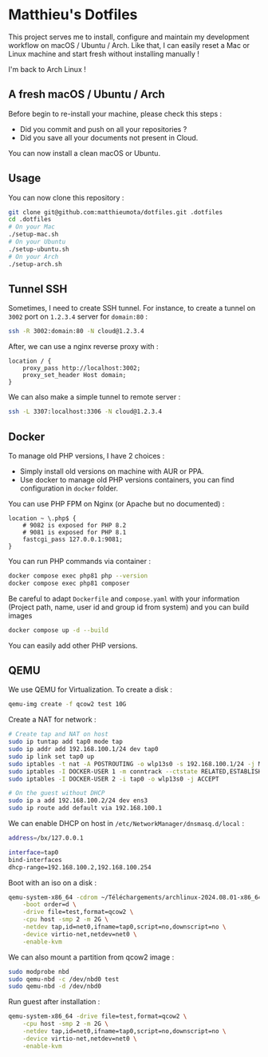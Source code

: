# Matthieu's Dotfiles

This project serves me to install, configure and maintain my development workflow on macOS / Ubuntu / Arch. Like that, I can easily reset a Mac or Linux machine and start fresh without installing manually !

I'm back to Arch Linux !

## A fresh macOS / Ubuntu / Arch

Before begin to re-install your machine, please check this steps :

- Did you commit and push on all your repositories ?
- Did you save all your documents not present in Cloud.

You can now install a clean macOS or Ubuntu.

## Usage

You can now clone this repository :

```bash
git clone git@github.com:matthieumota/dotfiles.git .dotfiles
cd .dotfiles
# On your Mac
./setup-mac.sh
# On your Ubuntu
./setup-ubuntu.sh
# On your Arch
./setup-arch.sh
```

## Tunnel SSH

Sometimes, I need to create SSH tunnel. For instance, to create a tunnel on `3002` port on `1.2.3.4` server for `domain:80` :

```bash
ssh -R 3002:domain:80 -N cloud@1.2.3.4
```

After, we can use a nginx reverse proxy with :

```
location / {
    proxy_pass http://localhost:3002;
    proxy_set_header Host domain;
}
```

We can also make a simple tunnel to remote server :

```bash
ssh -L 3307:localhost:3306 -N cloud@1.2.3.4
```

## Docker

To manage old PHP versions, I have 2 choices :

- Simply install old versions on machine with AUR or PPA.
- Use docker to manage old PHP versions containers, you can find configuration in `docker` folder.

You can use PHP FPM on Nginx (or Apache but no documented) :

```
location ~ \.php$ {
    # 9082 is exposed for PHP 8.2
    # 9081 is exposed for PHP 8.1
    fastcgi_pass 127.0.0.1:9081;
}
```

You can run PHP commands via container :

```bash
docker compose exec php81 php --version
docker compose exec php81 composer
```

Be careful to adapt `Dockerfile` and `compose.yaml` with your information (Project path, name, user id and group id from system) and you can build images

```bash
docker compose up -d --build
```

You can easily add other PHP versions.

## QEMU

We use QEMU for Virtualization. To create a disk :

```bash
qemu-img create -f qcow2 test 10G
```

Create a NAT for network :

```bash
# Create tap and NAT on host
sudo ip tuntap add tap0 mode tap
sudo ip addr add 192.168.100.1/24 dev tap0
sudo ip link set tap0 up
sudo iptables -t nat -A POSTROUTING -o wlp13s0 -s 192.168.100.1/24 -j MASQUERADE
sudo iptables -I DOCKER-USER 1 -m conntrack --ctstate RELATED,ESTABLISHED -j ACCEPT
sudo iptables -I DOCKER-USER 2 -i tap0 -o wlp13s0 -j ACCEPT

# On the guest without DHCP
sudo ip a add 192.168.100.2/24 dev ens3
sudo ip route add default via 192.168.100.1
```

We can enable DHCP on host in `/etc/NetworkManager/dnsmasq.d/local` :

```bash
address=/bx/127.0.0.1

interface=tap0
bind-interfaces
dhcp-range=192.168.100.2,192.168.100.254
```

Boot with an iso on a disk :

```bash
qemu-system-x86_64 -cdrom ~/Téléchargements/archlinux-2024.08.01-x86_64.iso \
    -boot order=d \
    -drive file=test,format=qcow2 \
    -cpu host -smp 2 -m 2G \
    -netdev tap,id=net0,ifname=tap0,script=no,downscript=no \
    -device virtio-net,netdev=net0 \
    -enable-kvm
```

We can also mount a partition from qcow2 image :

```bash
sudo modprobe nbd
sudo qemu-nbd -c /dev/nbd0 test
sudo qemu-nbd -d /dev/nbd0
```

Run guest after installation :

```bash
qemu-system-x86_64 -drive file=test,format=qcow2 \
    -cpu host -smp 2 -m 2G \
    -netdev tap,id=net0,ifname=tap0,script=no,downscript=no \
    -device virtio-net,netdev=net0 \
    -enable-kvm
```

